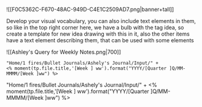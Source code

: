 ![[F0C5362C-F670-48AC-949D-C4E1C2509AD7.png|banner+tall]]

Develop your visual vocabulary, you can also include text elements in them, so like in the top right corner here, we have a bulb with the tag idea, so create a template for new idea drawing with this in it, also the other items have a text element describing them, that can be used with some elements

![[Ashley's Query for Weekly Notes.png|700]]

```query
"Home/1 fires/Bullet Journals/Ashely's Journal/Input/" + 
<% moment(tp.file.title,'[Week ] ww').format("YYYY/[Quarter ]Q/MM-MMMM/[Week ]ww") %>
```
"Home/1 fires/Bullet Journals/Ashely's Journal/Input/" + 
<% moment(tp.file.title,'[Week ] ww').format("YYYY/[Quarter ]Q/MM-MMMM/[Week ]ww") %>